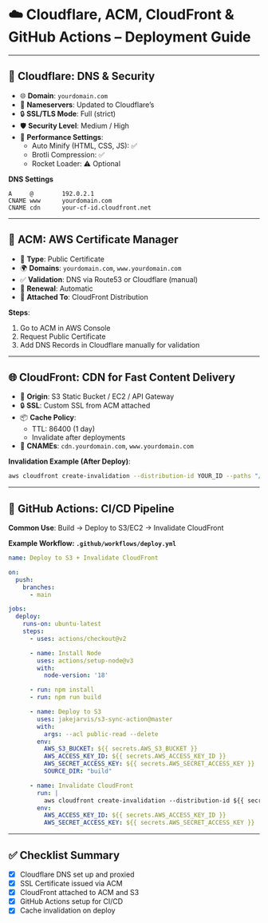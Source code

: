 # ☁️ Cloudflare, ACM, CloudFront & GitHub Actions – Deployment Guide

---

## 🔐 Cloudflare: DNS & Security

- 🌐 **Domain**: `yourdomain.com`
- 📍 **Nameservers**: Updated to Cloudflare’s
- 🔒 **SSL/TLS Mode**: Full (strict)
- 🛡️ **Security Level**: Medium / High
- 🚀 **Performance Settings**:
  - Auto Minify (HTML, CSS, JS): ✅
  - Brotli Compression: ✅
  - Rocket Loader: ⚠️ Optional

**DNS Settings**
```
A     @        192.0.2.1
CNAME www      yourdomain.com
CNAME cdn      your-cf-id.cloudfront.net
```

---

## 📄 ACM: AWS Certificate Manager

- 🔐 **Type**: Public Certificate
- 🌍 **Domains**: `yourdomain.com`, `www.yourdomain.com`
- ✅ **Validation**: DNS via Route53 or Cloudflare (manual)
- 🔄 **Renewal**: Automatic
- 📌 **Attached To**: CloudFront Distribution

**Steps**:
1. Go to ACM in AWS Console
2. Request Public Certificate
3. Add DNS Records in Cloudflare manually for validation

---

## 🌐 CloudFront: CDN for Fast Content Delivery

- 🚚 **Origin**: S3 Static Bucket / EC2 / API Gateway
- 🔒 **SSL**: Custom SSL from ACM attached
- 📦 **Cache Policy**: 
  - TTL: 86400 (1 day)
  - Invalidate after deployments
- 📛 **CNAMEs**: `cdn.yourdomain.com`, `www.yourdomain.com`

**Invalidation Example (After Deploy)**:
```bash
aws cloudfront create-invalidation --distribution-id YOUR_ID --paths "/*"
```

---

## 🤖 GitHub Actions: CI/CD Pipeline

**Common Use**: Build → Deploy to S3/EC2 → Invalidate CloudFront

**Example Workflow: `.github/workflows/deploy.yml`**
```yaml
name: Deploy to S3 + Invalidate CloudFront

on:
  push:
    branches:
      - main

jobs:
  deploy:
    runs-on: ubuntu-latest
    steps:
      - uses: actions/checkout@v2

      - name: Install Node
        uses: actions/setup-node@v3
        with:
          node-version: '18'

      - run: npm install
      - run: npm run build

      - name: Deploy to S3
        uses: jakejarvis/s3-sync-action@master
        with:
          args: --acl public-read --delete
        env:
          AWS_S3_BUCKET: ${{ secrets.AWS_S3_BUCKET }}
          AWS_ACCESS_KEY_ID: ${{ secrets.AWS_ACCESS_KEY_ID }}
          AWS_SECRET_ACCESS_KEY: ${{ secrets.AWS_SECRET_ACCESS_KEY }}
          SOURCE_DIR: "build"

      - name: Invalidate CloudFront
        run: |
          aws cloudfront create-invalidation --distribution-id ${{ secrets.CF_DIST_ID }} --paths "/*"
        env:
          AWS_ACCESS_KEY_ID: ${{ secrets.AWS_ACCESS_KEY_ID }}
          AWS_SECRET_ACCESS_KEY: ${{ secrets.AWS_SECRET_ACCESS_KEY }}
```

---

## ✅ Checklist Summary

- [x] Cloudflare DNS set up and proxied
- [x] SSL Certificate issued via ACM
- [x] CloudFront attached to ACM and S3
- [x] GitHub Actions setup for CI/CD
- [x] Cache invalidation on deploy